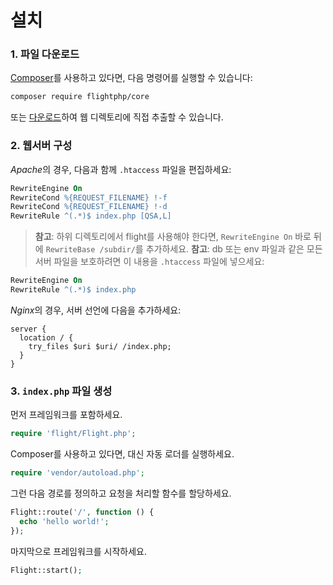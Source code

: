 # 설치

### 1. 파일 다운로드

[Composer](https://getcomposer.org)를 사용하고 있다면, 다음 명령어를 실행할 수 있습니다:

```bash
composer require flightphp/core
```

또는 [다운로드](https://github.com/flightphp/core/archive/master.zip)하여 웹 디렉토리에 직접 추출할 수 있습니다.

### 2. 웹서버 구성

*Apache*의 경우, 다음과 함께 `.htaccess` 파일을 편집하세요:

```apache
RewriteEngine On
RewriteCond %{REQUEST_FILENAME} !-f
RewriteCond %{REQUEST_FILENAME} !-d
RewriteRule ^(.*)$ index.php [QSA,L]
```

> **참고**: 하위 디렉토리에서 flight를 사용해야 한다면, `RewriteEngine On` 바로 뒤에
> `RewriteBase /subdir/`를 추가하세요.
> **참고**: db 또는 env 파일과 같은 모든 서버 파일을 보호하려면
> 이 내용을 `.htaccess` 파일에 넣으세요:

```apache
RewriteEngine On
RewriteRule ^(.*)$ index.php
```

*Nginx*의 경우, 서버 선언에 다음을 추가하세요:

```nginx
server {
  location / {
    try_files $uri $uri/ /index.php;
  }
}
```

### 3. `index.php` 파일 생성

먼저 프레임워크를 포함하세요.

```php
require 'flight/Flight.php';
```

Composer를 사용하고 있다면, 대신 자동 로더를 실행하세요.

```php
require 'vendor/autoload.php';
```

그런 다음 경로를 정의하고 요청을 처리할 함수를 할당하세요.

```php
Flight::route('/', function () {
  echo 'hello world!';
});
```

마지막으로 프레임워크를 시작하세요.

```php
Flight::start();
```